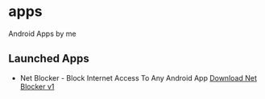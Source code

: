 # apps
Android Apps by me

## Launched Apps

- Net Blocker - Block Internet Access To Any Android App
<a href="https://d0h-cmd.github.io/apps/netblocker.apk">Download Net Blocker v1</a>

